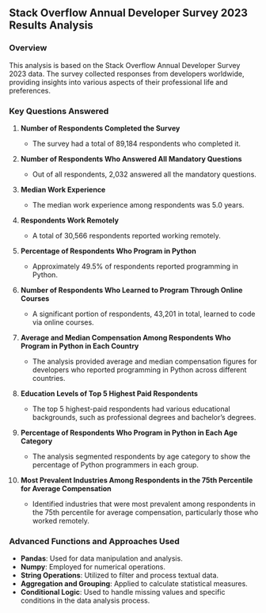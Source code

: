 ## Stack Overflow Annual Developer Survey 2023 Results Analysis

### Overview
This analysis is based on the Stack Overflow Annual Developer Survey 2023 data. The survey collected responses from developers worldwide, providing insights into various aspects of their professional life and preferences.

### Key Questions Answered

1. **Number of Respondents Completed the Survey**
   - The survey had a total of 89,184 respondents who completed it.

2. **Number of Respondents Who Answered All Mandatory Questions**
   - Out of all respondents, 2,032 answered all the mandatory questions.

3. **Median Work Experience**
   - The median work experience among respondents was 5.0 years.

4. **Respondents Work Remotely**
   - A total of 30,566 respondents reported working remotely.

5. **Percentage of Respondents Who Program in Python**
   - Approximately 49.5% of respondents reported programming in Python.

6. **Number of Respondents Who Learned to Program Through Online Courses**
   - A significant portion of respondents, 43,201 in total, learned to code via online courses.

7. **Average and Median Compensation Among Respondents Who Program in Python in Each Country**
   - The analysis provided average and median compensation figures for developers who reported programming in Python across different countries.

8. **Education Levels of Top 5 Highest Paid Respondents**
   - The top 5 highest-paid respondents had various educational backgrounds, such as professional degrees and bachelor’s degrees.

9. **Percentage of Respondents Who Program in Python in Each Age Category**
   - The analysis segmented respondents by age category to show the percentage of Python programmers in each group.

10. **Most Prevalent Industries Among Respondents in the 75th Percentile for Average Compensation**
    - Identified industries that were most prevalent among respondents in the 75th percentile for average compensation, particularly those who worked remotely.

### Advanced Functions and Approaches Used
- **Pandas**: Used for data manipulation and analysis.
- **Numpy**: Employed for numerical operations.
- **String Operations**: Utilized to filter and process textual data.
- **Aggregation and Grouping**: Applied to calculate statistical measures.
- **Conditional Logic**: Used to handle missing values and specific conditions in the data analysis process.
